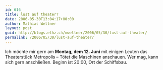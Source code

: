 ```yaml
---
id: 616
title: lust auf theater?
date: 2006-05-30T13:04:17+00:00
author: Mathias Wellner
layout: post
guid: http://blogs.ethz.ch/mwellner/2006/05/30/lust-auf-theater/
permalink: /2006/05/30/lust-auf-theater/
---
```

Ich möchte mir gern am **Montag, dem 12. Juni** mit einigen Leuten das Theaterstück Metropolis &#8211; Tötet die Maschinen anschauen. Wer mag, kann sich gern anschließen. Beginn ist 20:00, Ort der Schiffsbau.